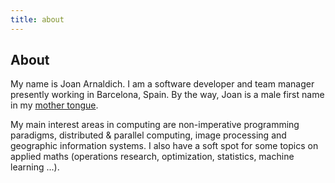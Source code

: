 ```yaml
---
title: about
---
```


About
-----

My name is Joan Arnaldich. I am a software developer and team manager
presently working in Barcelona, Spain. By the way, Joan is a male
first name in my [mother tongue](http://en.wikipedia.org/wiki/Catalan_language).

My main interest areas in computing are non-imperative programming
paradigms, distributed & parallel computing, image processing and
geographic information systems. I also have a soft spot for some
topics on applied maths (operations research, optimization,
statistics, machine learning ...).
